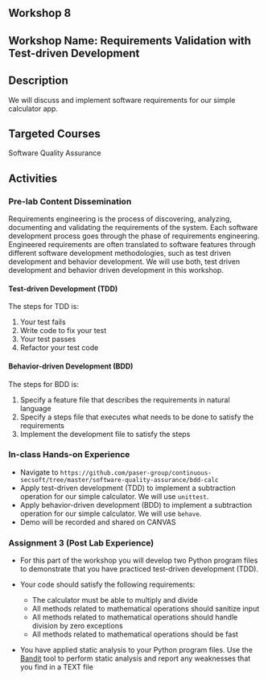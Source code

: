 ## Workshop 8

## Workshop Name: Requirements Validation with Test-driven Development 

## Description 

We will discuss and implement software requirements for our simple calculator app. 

## Targeted Courses 

Software Quality Assurance 

## Activities 

### Pre-lab Content Dissemination 

Requirements engineering is the process of discovering, analyzing, documenting and validating the requirements of the system. Each software development process goes through the phase of requirements engineering. Engineered requirements are often translated to software features through different software development methodologies, such as test driven development and behavior development. We will use both, test driven development and behavior driven development in this workshop.   


#### Test-driven Development (TDD)

The steps for TDD is:

1. Your test fails 
2. Write code to fix your test 
3. Your test passes 
4. Refactor your test code 

#### Behavior-driven Development (BDD)

The steps for BDD is:

1. Specify a feature file that describes the requirements in natural language 
2. Specify a steps file that executes what needs to be done to satisfy the requirements 
3. Implement the development file to satisfy the steps  

### In-class Hands-on Experience 

- Navigate to `https://github.com/paser-group/continuous-secsoft/tree/master/software-quality-assurance/bdd-calc`
- Apply test-driven development (TDD) to implement a subtraction operation for our simple calculator. We will use `unittest`. 
- Apply behavior-driven development (BDD) to implement a subtraction operation for our simple calculator. We will use `behave`.  
- Demo will be recorded and shared on CANVAS 



### Assignment 3 (Post Lab Experience) 

- For this part of the workshop you will develop two Python program files to demonstrate that you have practiced test-driven development (TDD). 
- Your code should satisfy the following requirements:
  - The calculator must be able to multiply and divide
  - All methods related to mathematical operations should sanitize input
  - All methods related to mathematical operations should handle division by zero exceptions
  - All methods related to mathematical operations should be fast

- You have applied static analysis to your Python program files. Use the [Bandit](https://bandit.readthedocs.io/en/latest/) tool to perform static analysis and report any weaknesses that you find in a TEXT file
